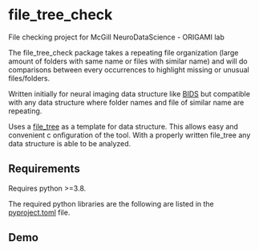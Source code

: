 # file_tree_check

File checking project for McGill NeuroDataScience - ORIGAMI lab

The file_tree_check package takes a repeating file organization (large amount of
folders with same name or files with similar name) and will do comparisons
between every occurrences to highlight missing or unusual files/folders.

Written initially for neural imaging data structure like
[BIDS](https://bids.neuroimaging.io/) but compatible with any data structure
where folder names and file of similar name are repeating.

Uses a [file_tree](https://pypi.org/project/file-tree/) as a template for data structure.
This allows easy and convenient c onfiguration of the tool. With a properly written
file_tree any data structure is able to be analyzed.

## Requirements

Requires python >=3.8.

The required python libraries are the following are listed in the
[pyproject.toml](pyproject.toml) file.

## Demo
